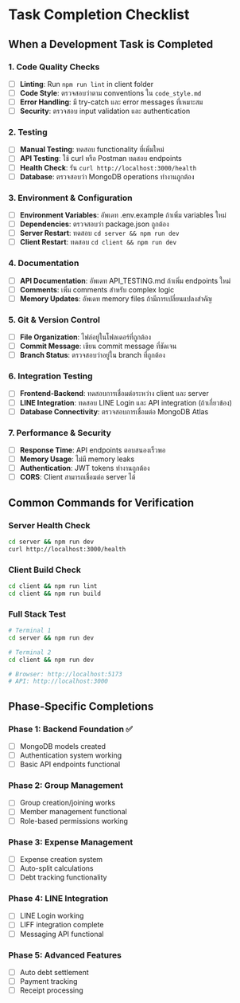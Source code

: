 # Task Completion Checklist

## When a Development Task is Completed

### 1. Code Quality Checks
- [ ] **Linting**: Run `npm run lint` in client folder
- [ ] **Code Style**: ตรวจสอบว่าตาม conventions ใน `code_style.md`
- [ ] **Error Handling**: มี try-catch และ error messages ที่เหมาะสม
- [ ] **Security**: ตรวจสอบ input validation และ authentication

### 2. Testing
- [ ] **Manual Testing**: ทดสอบ functionality ที่เพิ่มใหม่
- [ ] **API Testing**: ใช้ curl หรือ Postman ทดสอบ endpoints
- [ ] **Health Check**: รัน `curl http://localhost:3000/health`
- [ ] **Database**: ตรวจสอบว่า MongoDB operations ทำงานถูกต้อง

### 3. Environment & Configuration
- [ ] **Environment Variables**: อัพเดท .env.example ถ้าเพิ่ม variables ใหม่
- [ ] **Dependencies**: ตรวจสอบว่า package.json ถูกต้อง
- [ ] **Server Restart**: ทดสอบ `cd server && npm run dev`
- [ ] **Client Restart**: ทดสอบ `cd client && npm run dev`

### 4. Documentation
- [ ] **API Documentation**: อัพเดท API_TESTING.md ถ้าเพิ่ม endpoints ใหม่
- [ ] **Comments**: เพิ่ม comments สำหรับ complex logic
- [ ] **Memory Updates**: อัพเดท memory files ถ้ามีการเปลี่ยนแปลงสำคัญ

### 5. Git & Version Control
- [ ] **File Organization**: ไฟล์อยู่ในโฟลเดอร์ที่ถูกต้อง
- [ ] **Commit Message**: เขียน commit message ที่ชัดเจน
- [ ] **Branch Status**: ตรวจสอบว่าอยู่ใน branch ที่ถูกต้อง

### 6. Integration Testing
- [ ] **Frontend-Backend**: ทดสอบการเชื่อมต่อระหว่าง client และ server
- [ ] **LINE Integration**: ทดสอบ LINE Login และ API integration (ถ้าเกี่ยวข้อง)
- [ ] **Database Connectivity**: ตรวจสอบการเชื่อมต่อ MongoDB Atlas

### 7. Performance & Security
- [ ] **Response Time**: API endpoints ตอบสนองเร็วพอ
- [ ] **Memory Usage**: ไม่มี memory leaks
- [ ] **Authentication**: JWT tokens ทำงานถูกต้อง
- [ ] **CORS**: Client สามารถเชื่อมต่อ server ได้

## Common Commands for Verification

### Server Health Check
```bash
cd server && npm run dev
curl http://localhost:3000/health
```

### Client Build Check  
```bash
cd client && npm run lint
cd client && npm run build
```

### Full Stack Test
```bash
# Terminal 1
cd server && npm run dev

# Terminal 2  
cd client && npm run dev

# Browser: http://localhost:5173
# API: http://localhost:3000
```

## Phase-Specific Completions

### Phase 1: Backend Foundation ✅
- [ ] MongoDB models created
- [ ] Authentication system working
- [ ] Basic API endpoints functional

### Phase 2: Group Management
- [ ] Group creation/joining works
- [ ] Member management functional  
- [ ] Role-based permissions working

### Phase 3: Expense Management
- [ ] Expense creation system
- [ ] Auto-split calculations
- [ ] Debt tracking functionality

### Phase 4: LINE Integration
- [ ] LINE Login working
- [ ] LIFF integration complete
- [ ] Messaging API functional

### Phase 5: Advanced Features
- [ ] Auto debt settlement
- [ ] Payment tracking
- [ ] Receipt processing